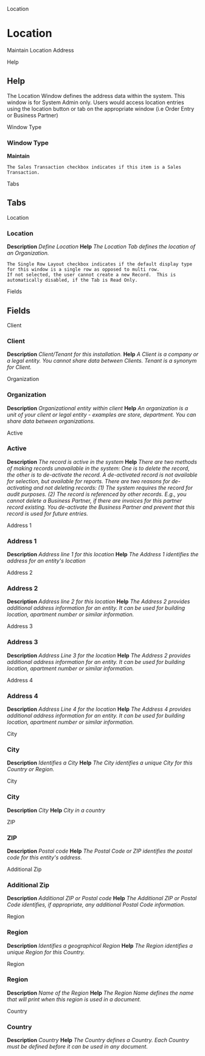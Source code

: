 
Location
# Location


Maintain Location Address

Help
## Help

The Location Window defines the address data within the system.  This window is for System Admin only.  Users would access location entries using the location button or tab on the appropriate window (i.e Order Entry or Business Partner)

Window Type
### Window Type

**Maintain**

```
The Sales Transaction checkbox indicates if this item is a Sales Transaction.
```

Tabs
## Tabs


Location
### Location

**Description**
 *Define Location*
**Help**
 *The Location Tab defines the location of an Organization.*

```
The Single Row Layout checkbox indicates if the default display type for this window is a single row as opposed to multi row.
If not selected, the user cannot create a new Record.  This is automatically disabled, if the Tab is Read Only.
```
Fields
## Fields


Client
### Client

**Description**
 *Client/Tenant for this installation.*
**Help**
 *A Client is a company or a legal entity. You cannot share data between Clients. Tenant is a synonym for Client.*

Organization
### Organization

**Description**
 *Organizational entity within client*
**Help**
 *An organization is a unit of your client or legal entity - examples are store, department. You can share data between organizations.*

Active
### Active

**Description**
 *The record is active in the system*
**Help**
 *There are two methods of making records unavailable in the system: One is to delete the record, the other is to de-activate the record. A de-activated record is not available for selection, but available for reports.
There are two reasons for de-activating and not deleting records:
(1) The system requires the record for audit purposes.
(2) The record is referenced by other records. E.g., you cannot delete a Business Partner, if there are invoices for this partner record existing. You de-activate the Business Partner and prevent that this record is used for future entries.*

Address 1
### Address 1

**Description**
 *Address line 1 for this location*
**Help**
 *The Address 1 identifies the address for an entity's location*

Address 2
### Address 2

**Description**
 *Address line 2 for this location*
**Help**
 *The Address 2 provides additional address information for an entity.  It can be used for building location, apartment number or similar information.*

Address 3
### Address 3

**Description**
 *Address Line 3 for the location*
**Help**
 *The Address 2 provides additional address information for an entity.  It can be used for building location, apartment number or similar information.*

Address 4
### Address 4

**Description**
 *Address Line 4 for the location*
**Help**
 *The Address 4 provides additional address information for an entity.  It can be used for building location, apartment number or similar information.*

City
### City

**Description**
 *Identifies a City*
**Help**
 *The City identifies a unique City for this Country or Region.*

City
### City

**Description**
 *City*
**Help**
 *City in a country*

ZIP
### ZIP

**Description**
 *Postal code*
**Help**
 *The Postal Code or ZIP identifies the postal code for this entity's address.*

Additional Zip
### Additional Zip

**Description**
 *Additional ZIP or Postal code*
**Help**
 *The Additional ZIP or Postal Code identifies, if appropriate, any additional Postal Code information.*

Region
### Region

**Description**
 *Identifies a geographical Region*
**Help**
 *The Region identifies a unique Region for this Country.*

Region
### Region

**Description**
 *Name of the Region*
**Help**
 *The Region Name defines the name that will print when this region is used in a document.*

Country
### Country

**Description**
 *Country*
**Help**
 *The Country defines a Country.  Each Country must be defined before it can be used in any document.*
